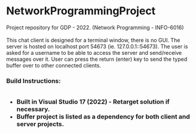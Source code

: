 # NetworkProgrammingProject

Project repository for GDP - 2022. (Network Programming - INFO-6016) </br> </br>
      This chat client is designed for a terminal window, there is no GUI. The server is hosted on localhost port 54673 (ie. 127.0.0.1::54673). The user is asked for a username to be able to access the server and send/receive messages over it. User can press the return (enter) key to send the typed buffer over to other connected clients.
    
<h3/> Build Instructions: <br/><br/>
    <ul>
      <li> Built in Visual Studio 17 (2022) - Retarget solution if necessary.
      <li> Buffer project is listed as a dependency for both client and server projects.
    <ul/>
